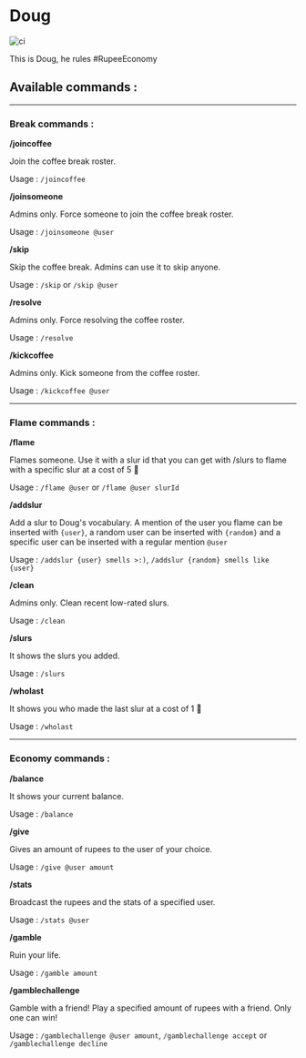 # Doug  

![ci](https://travis-ci.org/FlyingJello/Doug.svg?branch=master) 

This is Doug, he rules #RupeeEconomy

## Available commands : 

___

### Break commands : 

**/joincoffee**

Join the coffee break roster.

Usage : `/joincoffee`

**/joinsomeone**

Admins only. Force someone to join the coffee break roster.

Usage : `/joinsomeone @user`

**/skip**

Skip the coffee break. Admins can use it to skip anyone.

Usage : `/skip` or `/skip @user`

**/resolve**

Admins only. Force resolving the coffee roster.

Usage : `/resolve`

**/kickcoffee**

Admins only. Kick someone from the coffee roster.

Usage : `/kickcoffee @user`

___

### Flame commands : 

**/flame**

Flames someone. Use it with a slur id that you can get with /slurs to flame with a specific slur at a cost of 5 :gem:

Usage : `/flame @user` or `/flame @user slurId`

**/addslur**

Add a slur to Doug's vocabulary. A mention of the user you flame can be inserted with `{user}`, a random user can be inserted with `{random}` and a specific user can be inserted with a regular mention `@user`

Usage : `/addslur {user} smells >:)`, `/addslur {random} smells like {user}`

**/clean**

Admins only. Clean recent low-rated slurs.

Usage : `/clean`

**/slurs**

It shows the slurs you added.

Usage : `/slurs`

**/wholast**

It shows you who made the last slur at a cost of 1 :gem:

Usage : `/wholast`

___

### Economy commands : 

**/balance**

It shows your current balance.

Usage : `/balance`

**/give**

Gives an amount of rupees to the user of your choice.

Usage : `/give @user amount`

**/stats**

Broadcast the rupees and the stats of a specified user.

Usage : `/stats @user`

**/gamble**

Ruin your life.

Usage : `/gamble amount`

**/gamblechallenge**

Gamble with a friend! Play a specified amount of rupees with a friend. Only one can win!

Usage : `/gamblechallenge @user amount`, `/gamblechallenge accept` or `/gamblechallenge decline`
